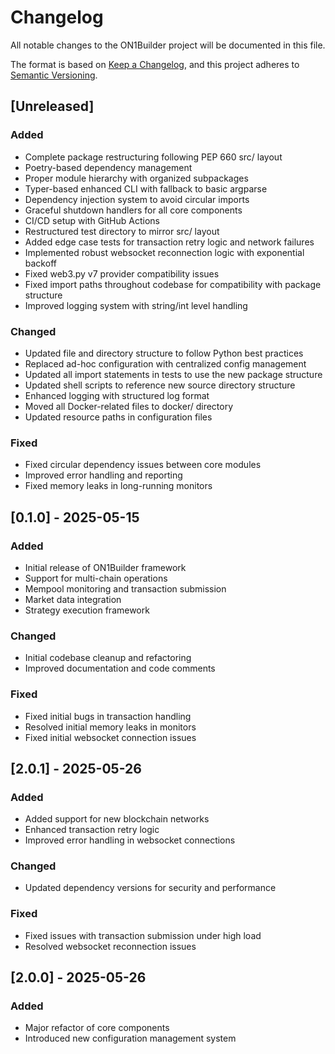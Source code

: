 # Changelog

All notable changes to the ON1Builder project will be documented in this file.

The format is based on [Keep a Changelog](https://keepachangelog.com/en/1.0.0/),
and this project adheres to [Semantic Versioning](https://semver.org/spec/v2.0.0.html).

## [Unreleased]

### Added
- Complete package restructuring following PEP 660 src/ layout
- Poetry-based dependency management
- Proper module hierarchy with organized subpackages
- Typer-based enhanced CLI with fallback to basic argparse
- Dependency injection system to avoid circular imports
- Graceful shutdown handlers for all core components
- CI/CD setup with GitHub Actions
- Restructured test directory to mirror src/ layout
- Added edge case tests for transaction retry logic and network failures
- Implemented robust websocket reconnection logic with exponential backoff
- Fixed web3.py v7 provider compatibility issues
- Fixed import paths throughout codebase for compatibility with package structure
- Improved logging system with string/int level handling

### Changed
- Updated file and directory structure to follow Python best practices
- Replaced ad-hoc configuration with centralized config management
- Updated all import statements in tests to use the new package structure
- Updated shell scripts to reference new source directory structure
- Enhanced logging with structured log format
- Moved all Docker-related files to docker/ directory
- Updated resource paths in configuration files

### Fixed
- Fixed circular dependency issues between core modules
- Improved error handling and reporting
- Fixed memory leaks in long-running monitors

## [0.1.0] - 2025-05-15

### Added
- Initial release of ON1Builder framework
- Support for multi-chain operations
- Mempool monitoring and transaction submission
- Market data integration
- Strategy execution framework

### Changed
- Initial codebase cleanup and refactoring
- Improved documentation and code comments
### Fixed
- Fixed initial bugs in transaction handling
- Resolved initial memory leaks in monitors                 
- Fixed initial websocket connection issues
## [2.0.1] - 2025-05-26

### Added
- Added support for new blockchain networks
- Enhanced transaction retry logic
- Improved error handling in websocket connections
### Changed
- Updated dependency versions for security and performance
### Fixed
- Fixed issues with transaction submission under high load
- Resolved websocket reconnection issues
## [2.0.0] - 2025-05-26
### Added
- Major refactor of core components
- Introduced new configuration management system

